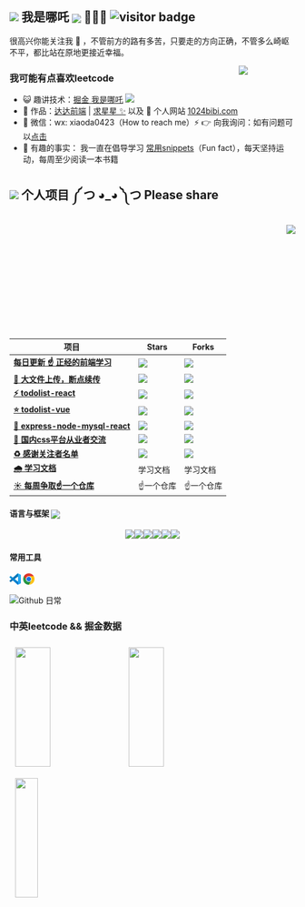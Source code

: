 ## <img src="https://camo.githubusercontent.com/8653492b3ab0c46cc580ad293f0555880ecf8ac82f0a761f17af1335e85e4de6/68747470733a2f2f71706c7573706963747572652e6f73732d636e2d6265696a696e672e616c6979756e63732e636f6d2f364c6a6a51412f48692e676966" height="20"> 我是哪吒 <img align='center' src='https://github.com/mayankchaudhary26/Cool-Readme-ideas/blob/master/data/octocat/daftpunktocat-guy.gif' width='30'> 🎉🎉🎉 <img src="https://visitor-badge.glitch.me/badge?page_id=webVueBlog" alt="visitor badge" />

 很高兴你能关注我 👋 ，不管前方的路有多苦，只要走的方向正确，不管多么崎岖不平，都比站在原地更接近幸福。

<img align="right" width="100" src="https://cdn.jsdelivr.net/gh/YunYouJun/yun/images/yun-alpha-compressed.png">

### 我可能有点喜欢leetcode

<!-- - 😄 我的leetcode题解 [nice-js-leetcode](https://github.com/nice-people-frontend-community/nice-js-leetcode) -->
- 😺 趣讲技术：<a href="https://juejin.cn/user/1451011081249175" target="_blank">掘金 我是哪吒</a> <img src="https://emojis.slackmojis.com/emojis/images/1621024394/39092/cat-roll.gif?1621024394" width="28" />
- 🏡 作品：<a href="http://www.dadaqianduan.cn/#/" target="_blank">达达前端</a> | <a href="https://github.com/webVueBlog/vueblog" target="_blank">求星星 ✨</a> 以及 🌱 个人网站 <a href="https://www.1024bibi.com" target="_blank">1024bibi.com</a>
- 💬 微信：wx: xiaoda0423（How to reach me）⚡ 👉 向我询问：如有问题可以[点击](https://github.com/webVueBlog/interview-answe/issues)
- 🤔 有趣的事实： 我一直在倡导学习 [常用snippets](https://gist.github.com/webVueBlog)（Fun fact），每天坚持运动，每周至少阅读一本书籍


## <img src="https://emojis.slackmojis.com/emojis/images/1588315024/8823/hyperkitty.gif?1588315024" width="30" /> 个人项目  ༼ つ ◕_◕ ༽つ Please share

<img align="right"  height="200em" src="https://github-readme-stats.vercel.app/api/top-langs/?username=webVueBlog&layout=compact&langs_count=16&theme=light " />

| 项目 | Stars | Forks |
| --- | --- | ---|
| [**每日更新 ☝️ 正经的前端学习**](https://github.com/webVueBlog/Leetcode) | <img src="https://img.shields.io/github/stars/webVueBlog/Leetcode?style=social" height="22" align="top" /> | <img src="https://img.shields.io/github/forks/webVueBlog/Leetcode?style=social" height="22" align="top" /> |
| [**🐬 大文件上传，断点续传**](https://github.com/webVueBlog/file-breakpoint-continue) | <img src="https://img.shields.io/github/stars/webVueBlog/file-breakpoint-continue?style=social" height="22" align="top" /> | <img src="https://img.shields.io/github/forks/webVueBlog/file-breakpoint-continue?style=social" height="22" align="top" /> |
| [**⚡ todolist-react**](https://github.com/webVueBlog/todolist-react) | <img src="https://img.shields.io/github/stars/webVueBlog/todolist-react?style=social" height="22" align="top" /> | <img src="https://img.shields.io/github/forks/webVueBlog/todolist-react?style=social" height="22" align="top" /> |
| [**⭐ todolist-vue**](https://github.com/webVueBlog/todolist-vue) | <img src="https://img.shields.io/github/stars/webVueBlog/todolist-vue?style=social" height="22" align="top" /> | <img src="https://img.shields.io/github/forks/webVueBlog/todolist-vue?style=social" height="22" align="top" /> |
| [**🌙 express-node-mysql-react**](https://github.com/webVueBlog/express-node) | <img src="https://img.shields.io/github/stars/webVueBlog/express-node?style=social" height="22" align="top" /> | <img src="https://img.shields.io/github/forks/webVueBlog/express-node?style=social" height="22" align="top" /> |
| [**🦈 国内css平台从业者交流**](https://github.com/webVueBlog/awesome-css) | <img src="https://img.shields.io/github/stars/webVueBlog/awesome-css?style=social" height="22" align="top" /> | <img src="https://img.shields.io/github/forks/webVueBlog/awesome-css?style=social" height="22" align="top" /> |
| [**♻️ 感谢关注者名单**](https://github.com/webVueBlog/nice-my-friend) | <img src="https://img.shields.io/github/stars/webVueBlog/nice-my-friend?style=social" height="22" align="top" /> | <img src="https://img.shields.io/github/forks/webVueBlog/nice-my-friend?style=social" height="22" align="top" /> |
| [**🌧 学习文档**](https://github.com/learn-docs) | 学习文档 | 学习文档 |
| [**☀ 每周争取☝️一个仓库**](https://github.com/weekCodeing) | ☝️一个仓库 | ☝️一个仓库 |

#### 语言与框架 <img align='center' src='https://github.com/mayankchaudhary26/Cool-Readme-ideas/blob/master/data/chill%20scene.gif' width='50'>

<p align="center">
  <img src="https://media3.giphy.com/media/ln7z2eWriiQAllfVcn/200w.webp" width="100"><img src="https://i.giphy.com/media/eNAsjO55tPbgaor7ma/200w.webp" width="100"><img src="https://i.giphy.com/media/VgGthkhUvGgOit7Y9i/200.webp" width="100"><img src="https://media3.giphy.com/media/kdFc8fubgS31b8DsVu/giphy.webp" width="100"><img src="https://i.giphy.com/media/KzJkzjggfGN5Py6nkT/200.webp" width="100"><img src="https://i.giphy.com/media/IdyAQJVN2kVPNUrojM/200.webp" width="100">
</p>

<!-- <code><img height="20" src="https://raw.githubusercontent.com/github/explore/80688e429a7d4ef2fca1e82350fe8e3517d3494d/topics/html/html.png"></code>
<code><img height="20" src="https://raw.githubusercontent.com/github/explore/80688e429a7d4ef2fca1e82350fe8e3517d3494d/topics/css/css.png"></code>
<code><img height="20" src="https://raw.githubusercontent.com/github/explore/80688e429a7d4ef2fca1e82350fe8e3517d3494d/topics/javascript/javascript.png"></code>
<code><img height="20" src="https://raw.githubusercontent.com/github/explore/80688e429a7d4ef2fca1e82350fe8e3517d3494d/topics/typescript/typescript.png"></code>
<code><img height="20" src="https://raw.githubusercontent.com/github/explore/80688e429a7d4ef2fca1e82350fe8e3517d3494d/topics/vue/vue.png"></code>
<code><img height="20" src="https://raw.githubusercontent.com/github/explore/80688e429a7d4ef2fca1e82350fe8e3517d3494d/topics/react/react.png"></code>
 -->

#### 常用工具

<code><img height="20" src="https://raw.githubusercontent.com/github/explore/80688e429a7d4ef2fca1e82350fe8e3517d3494d/topics/visual-studio-code/visual-studio-code.png"></code>
<code><img height="20" src="https://raw.githubusercontent.com/github/explore/80688e429a7d4ef2fca1e82350fe8e3517d3494d/topics/chrome/chrome.png"></code>

<img alt="Github 日常" src="https://denvercoder1-activity-graph.herokuapp.com/graph/?username=webVueBlog&bg_color=1F222E&color=F8D866&line=F85D7F&point=FFFFFF&hide_border=true"  />

### 中英leetcode && 掘金数据

<!--  
-->
[<img  style="margin: 10px" height="210px" width="35%" src="https://leetcard.jacoblin.cool/jeskson?theme=unicorn&site=cn">](https://leetcard.jacoblin.cool/jeskson?theme=unicorn&site=cn)
[<img  style="margin: 10px" height="210px" width="35%" src="https://leetcard.jacoblin.cool/webVueBlog?theme=unicorn&site=en">](https://leetcard.jacoblin.cool/webVueBlog?theme=unicorn&site=en)
[<img  style="margin: 10px" height="210px" width="28%" src="https://stats.justsong.cn/api/juejin?id=1451011081249175&theme=dark">](https://stats.justsong.cn/api/juejin?id=1451011081249175&theme=dark)


